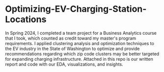 # Optimizing-EV-Charging-Station-Locations

In Spring 2024, I completed a team project for a Business Analytics course that I took, which counted as credit toward my master's program requirements. I applied clustering analysis and optimization techniques to the EV industry in the State of Washington to optimize and provide recommendations regarding which zip code clusters may be better targeted for expanding charging infrastructure. Attached in this repo is our written report and code with our EDA, visualizations, and insights.
